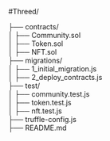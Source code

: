 #Threed/  

  ├── contracts/  
  │   ├── Community.sol  
  │   ├── Token.sol  
  │   ├── NFT.sol  
  ├── migrations/  
  │   ├── 1_initial_migration.js  
  │   ├── 2_deploy_contracts.js  
  ├── test/  
  │   ├── community.test.js  
  │   ├── token.test.js  
  │   ├── nft.test.js  
  ├── truffle-config.js  
  ├── README.md  
